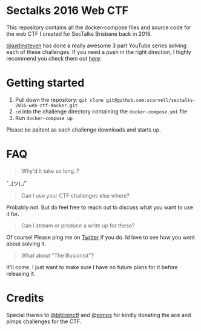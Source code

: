 # Sectalks 2016 Web CTF

This repository contains all the docker-compose files and source code for the web CTF I created for SecTalks Brisbane back in 2016.

[@justinsteven](https://twitter.com/justinsteven) has done a really awesome 3 part YouTube series solving each of these challenges. If you need a push in the right direction, I highly recommend you check them out [here](https://www.youtube.com/channel/UCCBmFvsR6sIPrmjSVVxY9ng/videos).


# Getting started

1. Pull down the repository: `git clone git@github.com:scarvell/sectalks-2016-web-ctf-docker.git`
2. `cd` into the challenge directory containing the `docker-compose.yml` file
3. Run `docker-compose up`

Please be paitent as each challenge downloads and starts up.

# FAQ

> Why'd it take so long..?

¯\_(ツ)_/¯

> Can I use your CTF challenges else where?

Probably not. But do feel free to reach out to discuss what you want to use it for.

> Can I stream or produce a write up for these?

Of course! Please ping me on [Twitter](http://twitter.com/menztrual) if you do. Id love to see how you went about solving it.

> What about "The Illusionist"?

It'll come. I just want to make sure I have no future plans for it before releasing it.


# Credits

Special thanks to [@bitcoinctf](https://twitter.com/bitcoinctf) and [@pimps](https://twitter.com/marcioalm) for kindly donating the ace and pimps challenges for the CTF.
